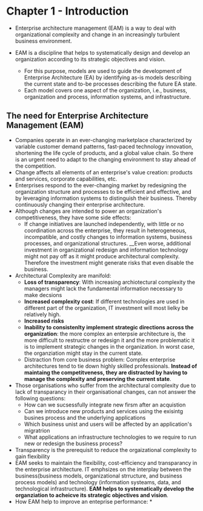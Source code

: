 # Chapter 1 - Introduction

* Enterprise architecture management (EAM) is a way to deal with organizational complexity and change in an increasingly turbulent business environment.
* EAM is a discipline that helps to systematically design and develop an organization according to its strategic objectives and vision.

    * For this purpose, models are used to guide the development of Enterprise Architecture (EA) by identifying as-is models describing the current state and to-be processes describing the future EA state.
    * Each model covers one aspect of the organization, i.e., business, organization and process, information systems, and infrastructure.

## The need for Enterprise Architecture Management (EAM)

* Companies operate in an ever-changing marketplace characterized by variable customer demand patterns, fast-paced technology innovation, shortening the life cycle of products, and a global value chain. So there is an urgent need to adapt to the changing environment to stay ahead of the competition.
* Change affects all elements of an enterprise's value creation: products and services, corporate capabilities, etc.
* Enterprises respond to the ever-changing market by redesigning the organization structure and processes to be efficient and effective, and by leveraging information systems to distinguish their business. Thereby continuously changing their enterprise architecture.
* Although changes are intended to power an organization's competitiveness, they have some side effects:
    * If change initiatives are launched independently, with little or no coordination across the enterprise, they result in heterogeneous, incompatible, and costly changes to information systems, business processes, and organizational structures. __Even worse, additional investment in organizational redesign and information technology might not pay off as it might produce architectural complexity. Therefore the investment might generate risks that even disable the business.
* Architectural Complexity are manifold:
    * __Loss of transparency__: With increasing archiotectural complexity the managers might lack the fundamental information necessary to make decsions
    * __Increased complexity cost__: If different technologies are used in different part of the organization, IT investment will most lielky be relatively high.
    * __Increased risks__
    * __Inability to consistenlty implement strategic directions across the organization__: the more complex an enterpsie architecture is, the more difficult to restructre or redesign it and the more problematic it is to implement strategic changes in the organization. In worst case, the organziation might stay in the current state.
    *  Distraction from core business problem: Complex enterprise architectures tend to tie down highly skilled professionals. __Instead of maintaing the competitveness, they are distracted by having to manage the complexity and preserving the current state__.
*  Those organisations who suffer from the architectural complexity due to lack of transparancy in their organisational changes, can not answer the following questions:
   * How can we sucsessfully integrate new firsm after an acquistion
   * Can we introduce new products and services using the exisintg busines process and the underlying applications
   * Which business unist and users will be affected by an application's migratrion
   * What applications an infrastructure technologies to we require to run new or redesign the business process?
* Transparency is the prerequisit to reduce the orgaizational complexity to gain flexibility
* EAM seeks to maintain the flexibility, cost-efficiency and transparancy in the enterprise architecture. IT emphsizes on the interplay between the business(business models, organizational strructure, and business process models) and technology (information systeams, data, and technological infrastructure). __EAM helps to systematically develop the organziation to acheicve its strategic objectives and vision__.
* How EAM help to improve an enteprise performance:
  *  
